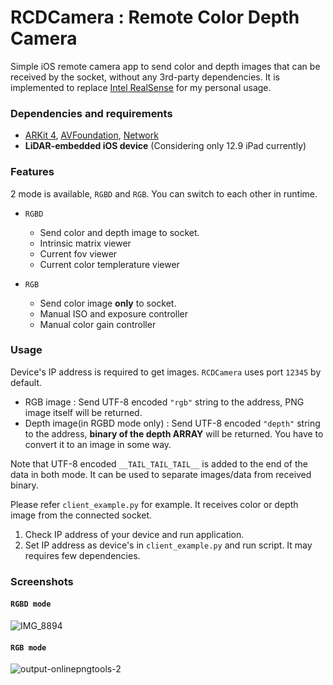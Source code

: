 # RCDCamera : Remote Color Depth Camera
Simple iOS remote camera app to send color and depth images that can be received by the socket, without any 3rd-party dependencies. It is implemented to replace [Intel RealSense](https://github.com/IntelRealSense/librealsense) for my personal usage. 

### Dependencies and requirements
- [ARKit 4](https://developer.apple.com/documentation/arkit/), [AVFoundation](https://developer.apple.com/documentation/avfoundation), [Network](https://developer.apple.com/documentation/network)
- **LiDAR-embedded iOS device** (Considering only 12.9 iPad currently)

### Features

2 mode is available, `RGBD` and `RGB`. You can switch to each other in runtime.

- `RGBD`
    - Send color and depth image to socket. 
    - Intrinsic matrix viewer
    - Current fov viewer
    - Current color templerature viewer

- `RGB`
    - Send color image **only** to socket.
    - Manual ISO and exposure controller
    - Manual color gain controller

### Usage

Device's IP address is required to get images. `RCDCamera` uses port `12345` by default.

- RGB image : Send UTF-8 encoded `"rgb"` string to the address, PNG image itself will be returned.
- Depth image(in RGBD mode only) : Send UTF-8 encoded `"depth"` string to the address, **binary of the depth ARRAY** will be returned. You have to convert it to an image in some way.

Note that UTF-8 encoded `__TAIL_TAIL_TAIL__` is added to the end of the data in both mode. It can be used to separate images/data from received binary.

Please refer `client_example.py` for example. It receives color or depth image from the connected socket.

 1. Check IP address of your device and run application.
 2. Set IP address as device's in `client_example.py` and run script. It may requires few dependencies.



### Screenshots

#### `RGBD mode`
![IMG_8894](https://user-images.githubusercontent.com/11532321/123582627-18fdcb80-d819-11eb-9e0f-64a2ee882db9.PNG)

#### `RGB mode`
![output-onlinepngtools-2](https://user-images.githubusercontent.com/11532321/123582726-4c405a80-d819-11eb-84b1-3fc4a3c04e65.png)






